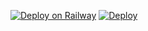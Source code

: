 [![Deploy on Railway](https://railway.app/button.svg)](https://railway.app/new/template?template=https%3A%2F%2Fgithub.com%2FDevilmusicop%2FRichaXnitin_&envs=API_ID%2CAPI_HASH%2CSTRING_SESSION%2CSUDO_USERS%2CBOT_TOKEN%2CBOT_USERNAME%2CDURATION_LIMIT&API_IDDesc=OP&API_HASHDesc=OP&STRING_SESSIONDesc=OP&SUDO_USERSDesc=OP&BOT_TOKENDesc=OP&BOT_USERNAMEDesc=OP&DURATION_LIMITDesc=OP&API_IDDefault=OP&API_HASHDefault=OP&STRING_SESSIONDefault=OP&SUDO_USERSDefault=OP&BOT_TOKENDefault=OP&BOT_USERNAMEDefault=OP&DURATION_LIMITDefault=OP)
[![Deploy](https://www.herokucdn.com/deploy/button.svg)](https://heroku.com/deploy?template=https://github.com/devilmusicop/Richaxnitin_)
